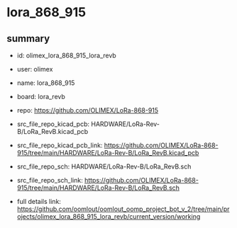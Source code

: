 # lora_868_915
 
## summary 
* id: olimex_lora_868_915_lora_revb
* user: olimex
* name: lora_868_915
* board: lora_revb
* repo: https://github.com/OLIMEX/LoRa-868-915
* src_file_repo_kicad_pcb: HARDWARE/LoRa-Rev-B/LoRa_RevB.kicad_pcb
* src_file_repo_kicad_pcb_link: https://github.com/OLIMEX/LoRa-868-915/tree/main/HARDWARE/LoRa-Rev-B/LoRa_RevB.kicad_pcb


* src_file_repo_sch: HARDWARE/LoRa-Rev-B/LoRa_RevB.sch
* src_file_repo_sch_link: https://github.com/OLIMEX/LoRa-868-915/tree/main/HARDWARE/LoRa-Rev-B/LoRa_RevB.sch
* full details link: https://github.com/oomlout/oomlout_oomp_project_bot_v_2/tree/main/projects/olimex_lora_868_915_lora_revb/current_version/working  







